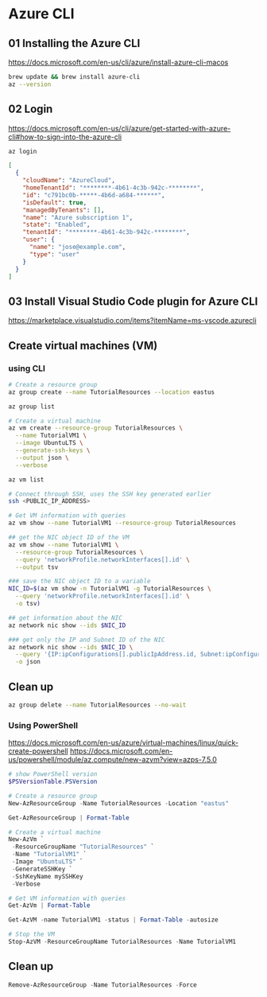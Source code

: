 # Azure CLI
## 01 Installing the Azure CLI
https://docs.microsoft.com/en-us/cli/azure/install-azure-cli-macos

```bash
brew update && brew install azure-cli
az --version
```

## 02 Login
https://docs.microsoft.com/en-us/cli/azure/get-started-with-azure-cli#how-to-sign-into-the-azure-cli
```bash
az login
```

```json
[
  {
    "cloudName": "AzureCloud",
    "homeTenantId": "********-4b61-4c3b-942c-********",
    "id": "c791bc0b-*****-4b6d-a684-******",
    "isDefault": true,
    "managedByTenants": [],
    "name": "Azure subscription 1",
    "state": "Enabled",
    "tenantId": "********-4b61-4c3b-942c-********",
    "user": {
      "name": "jose@example.com",
      "type": "user"
    }
  }
]
```
## 03 Install Visual Studio Code plugin for Azure CLI
https://marketplace.visualstudio.com/items?itemName=ms-vscode.azurecli

## Create virtual machines (VM)
### using CLI
```bash
# Create a resource group
az group create --name TutorialResources --location eastus

az group list

# Create a virtual machine
az vm create --resource-group TutorialResources \
  --name TutorialVM1 \
  --image UbuntuLTS \
  --generate-ssh-keys \
  --output json \
  --verbose

az vm list

# Connect through SSH, uses the SSH key generated earlier
ssh <PUBLIC_IP_ADDRESS>

# Get VM information with queries
az vm show --name TutorialVM1 --resource-group TutorialResources

## get the NIC object ID of the VM
az vm show --name TutorialVM1 \
  --resource-group TutorialResources \
  --query 'networkProfile.networkInterfaces[].id' \
  --output tsv

### save the NIC object ID to a variable
NIC_ID=$(az vm show -n TutorialVM1 -g TutorialResources \
  --query 'networkProfile.networkInterfaces[].id' \
  -o tsv)

## get information about the NIC
az network nic show --ids $NIC_ID

### get only the IP and Subnet ID of the NIC
az network nic show --ids $NIC_ID \
  --query '{IP:ipConfigurations[].publicIpAddress.id, Subnet:ipConfigurations[].subnet.id}' \
  -o json
```

## Clean up
```bash
az group delete --name TutorialResources --no-wait
```

### Using PowerShell
https://docs.microsoft.com/en-us/azure/virtual-machines/linux/quick-create-powershell
https://docs.microsoft.com/en-us/powershell/module/az.compute/new-azvm?view=azps-7.5.0

```powershell
# show PowerShell version
$PSVersionTable.PSVersion 

# Create a resource group
New-AzResourceGroup -Name TutorialResources -Location "eastus"

Get-AzResourceGroup | Format-Table

# Create a virtual machine
New-AzVm `
 -ResourceGroupName "TutorialResources" `
 -Name "TutorialVM1" `
 -Image "UbuntuLTS" `
 -GenerateSSHKey `
 -SshKeyName mySSHKey
 -Verbose

# Get VM information with queries
Get-AzVm | Format-Table

Get-AzVM -name TutorialVM1 -status | Format-Table -autosize

# Stop the VM
Stop-AzVM -ResourceGroupName TutorialResources -Name TutorialVM1
```

## Clean up
```powershell
Remove-AzResourceGroup -Name TutorialResources -Force
```